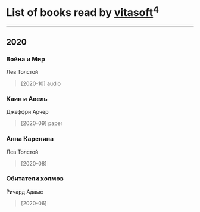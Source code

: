 # List of books read by [vitasoft](http://vk.com/id47446642)<sup>4</sup>
---

## 2020

### Война и Мир
Лев Толстой
> [2020-10] audio


### Каин и Авель
Джеффри Арчер
> [2020-09] paper


### Анна Каренина
Лев Толстой
> [2020-08] 


### Обитатели холмов
Ричард Адамс
> [2020-06] 



